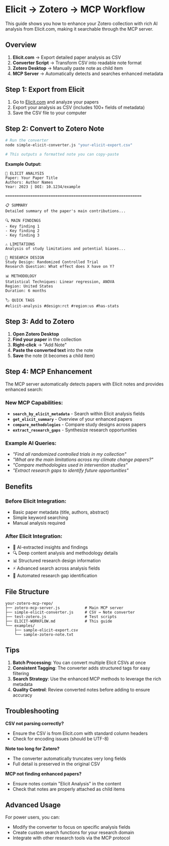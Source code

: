 # Elicit → Zotero → MCP Workflow

This guide shows you how to enhance your Zotero collection with rich AI analysis from Elicit.com, making it searchable through the MCP server.

## Overview

1. **Elicit.com** → Export detailed paper analysis as CSV
2. **Converter Script** → Transform CSV into readable note format  
3. **Zotero Desktop** → Manually paste note as child item
4. **MCP Server** → Automatically detects and searches enhanced metadata

## Step 1: Export from Elicit

1. Go to [Elicit.com](https://elicit.com) and analyze your papers
2. Export your analysis as CSV (includes 100+ fields of metadata)
3. Save the CSV file to your computer

## Step 2: Convert to Zotero Note

```bash
# Run the converter
node simple-elicit-converter.js "your-elicit-export.csv"

# This outputs a formatted note you can copy-paste
```

**Example Output:**
```
🤖 ELICIT ANALYSIS
Paper: Your Paper Title
Authors: Author Names
Year: 2023 | DOI: 10.1234/example

============================================================

📋 SUMMARY
Detailed summary of the paper's main contributions...

🔍 MAIN FINDINGS
- Key finding 1
- Key finding 2
- Key finding 3

⚠️ LIMITATIONS
Analysis of study limitations and potential biases...

🔬 RESEARCH DESIGN
Study Design: Randomized Controlled Trial
Research Question: What effect does X have on Y?

📊 METHODOLOGY
Statistical Techniques: Linear regression, ANOVA
Region: United States
Duration: 6 months

🏷️ QUICK TAGS
#elicit-analysis #design:rct #region:us #has-stats
```

## Step 3: Add to Zotero

1. **Open Zotero Desktop**
2. **Find your paper** in the collection
3. **Right-click** → "Add Note"
4. **Paste the converted text** into the note
5. **Save** the note (it becomes a child item)

## Step 4: MCP Enhancement

The MCP server automatically detects papers with Elicit notes and provides enhanced search:

### New MCP Capabilities:

- **`search_by_elicit_metadata`** - Search within Elicit analysis fields
- **`get_elicit_summary`** - Overview of your enhanced papers  
- **`compare_methodologies`** - Compare study designs across papers
- **`extract_research_gaps`** - Synthesize research opportunities

### Example AI Queries:

- *"Find all randomized controlled trials in my collection"*
- *"What are the main limitations across my climate change papers?"*
- *"Compare methodologies used in intervention studies"*
- *"Extract research gaps to identify future opportunities"*

## Benefits

### Before Elicit Integration:
- Basic paper metadata (title, authors, abstract)
- Simple keyword searching
- Manual analysis required

### After Elicit Integration:
- 🧠 AI-extracted insights and findings
- 🔍 Deep content analysis and methodology details
- 📊 Structured research design information
- ⚡ Advanced search across analysis fields
- 🎯 Automated research gap identification

## File Structure

```
your-zotero-mcp-repo/
├── zotero-mcp-server.js           # Main MCP server
├── simple-elicit-converter.js     # CSV → Note converter
├── test-zotero.js                 # Test scripts
├── ELICIT-WORKFLOW.md             # This guide
└── examples/
    ├── sample-elicit-export.csv
    └── sample-zotero-note.txt
```

## Tips

1. **Batch Processing**: You can convert multiple Elicit CSVs at once
2. **Consistent Tagging**: The converter adds structured tags for easy filtering
3. **Search Strategy**: Use the enhanced MCP methods to leverage the rich metadata
4. **Quality Control**: Review converted notes before adding to ensure accuracy

## Troubleshooting

**CSV not parsing correctly?**
- Ensure the CSV is from Elicit.com with standard column headers
- Check for encoding issues (should be UTF-8)

**Note too long for Zotero?**
- The converter automatically truncates very long fields
- Full detail is preserved in the original CSV

**MCP not finding enhanced papers?**
- Ensure notes contain "Elicit Analysis" in the content
- Check that notes are properly attached as child items

## Advanced Usage

For power users, you can:
- Modify the converter to focus on specific analysis fields
- Create custom search functions for your research domain
- Integrate with other research tools via the MCP protocol